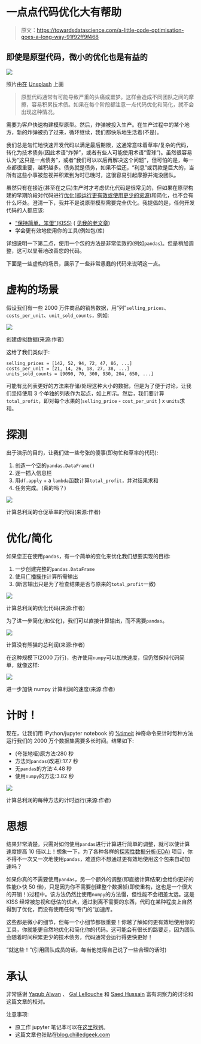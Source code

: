 # 一点点代码优化大有帮助

> 原文：<https://towardsdatascience.com/a-little-code-optimisation-goes-a-long-way-91f92ff9f468>

## 即使是原型代码，微小的优化也是有益的

![](img/6da357cb97ada60d58cbe37bda7f3eed.png)

照片由[在](https://unsplash.com/@laurentmedia?utm_source=medium&utm_medium=referral) [Unsplash](https://unsplash.com?utm_source=medium&utm_medium=referral) 上画

> 原型代码通常有可能导致严重的头痛或噩梦。这样会造成不同团队之间的摩擦，容易积累技术债。如果在每个阶段都注意一点代码优化和简化，就不会出现这种情况。

需要为客户快速构建模型原型。然后，炸弹被投入生产。在生产过程中的某个地方，新的炸弹被扔了过来，循环继续，我们都快乐地生活着(不是)。

我们总是匆忙地快速开发代码以满足最后期限，这通常意味着草率/复杂的代码，转化为技术债务(因此术语“炸弹”，或者有些人可能使用术语“雪球”)。虽然很容易认为“这只是一点债务”，或者“我们可以以后再解决这个问题”，但可怕的是，每一点都很重要，越积越多。债务就是债务，如果不偿还，“利息”或罚款是巨大的，当所有这些小事被忽视并积累到为时已晚时，这很容易引起摩擦并淹没团队。

虽然只有在接近(甚至在之后)生产时才考虑优化代码是很常见的，但如果在原型构建的早期阶段对代码进行[优化(即运行更有效或使用更少的资源)](https://en.wikipedia.org/wiki/Program_optimization)和简化，也不会有什么坏处。澄清一下，我并不是说原型模型需要完全优化。我提倡的是，任何开发代码的人都应该:

*   [“保持简单，笨蛋”(KISS)](https://en.wikipedia.org/wiki/KISS_principle) ( [见我的老文章](https://ernchow.medium.com/the-importance-of-kiss-ing-and-testing-when-mixing-programming-languages-and-in-general-3c20ead71d9f))
*   学会更有效地使用你的工具(例如包/库)

详细说明一下第二点，使用一个包的方法是非常低效的(例如`pandas`)。但是稍加调整，这可以显著地改善您的代码。

下面是一些虚构的场景，展示了一些非常愚蠢的代码来说明这一点。

# 虚构的场景

假设我们有一些 2000 万件商品的销售数据，用“列”`selling_prices`、`costs_per_unit`、`unit_sold_counts`，例如:

![](img/cf0e2a44b9eaa6bf8e80c1fb0e16e3c4.png)

创建虚拟数据(来源:作者)

这给了我们类似于:

```
selling_prices = [142, 52, 94, 72, 47, 86, ...] 
costs_per_unit = [21, 14, 26, 18, 27, 38, ...] 
units_sold_counts = [9090, 70, 300, 930, 204, 650, ...]
```

可能有比列表更好的方法来存储/处理这种大小的数据，但是为了便于讨论，让我们坚持使用 3 个单独的列表作为起点，如上所示。然后，我们要计算`total_profit`，即对每个水果的(`selling_price` - `cost_per_unit` ) x `units`求和。

# 探测

出于演示的目的，让我们做一些夸张的傻事(即匆忙和草率的代码):

1.  创造一个空的`pandas.DataFrame()`
2.  逐一插入信息栏
3.  用`df.apply` + a `lambda`函数计算`total_profit`，并对结果求和
4.  任务完成。(真的吗？)

![](img/df8f300cd98b9ff81359b8dc5f8aa9d0.png)

计算总利润的仓促草率的代码(来源:作者)

# 优化/简化

如果您正在使用`pandas`，有一个简单的变化来优化我们想要实现的目标:

1.  一步创建完整的`pandas.DataFrame`
2.  使用[广播操作](https://numpy.org/doc/stable/user/basics.broadcasting.html)计算所需输出
3.  (断言输出只是为了检查结果是否与原来的`total_profit`一致)

![](img/446ee83c932c446a253ce16acb792de7.png)

计算总利润的优化代码(来源:作者)

为了进一步简化(和优化)，我们可以直接计算输出，而不需要`pandas`。

![](img/4f4a085fbdbaafc9c5d31f0bcce71cf5.png)

计算没有熊猫的总利润(来源:作者)

在这种规模下(2000 万行)，也许使用`numpy`可以加快速度，但仍然保持代码简单，就像这样:

![](img/3c2aa2f9eb7ec4561cf151fd618349bb.png)

进一步加快 numpy 计算利润的速度(来源:作者)

# 计时！

现在，让我们用 IPython/jupyter notebook 的 [%timeit](https://ipython.readthedocs.io/en/stable/interactive/magics.html#magic-timeit) 神奇命令来计时每种方法运行我们的 2000 万个数据集需要多长时间。结果如下:

*   (夸张地哑)原方法:280 秒
*   方法同`pandas`(改进):17.7 秒
*   无`pandas`的方法:4.48 秒
*   使用`numpy`的方法:3.82 秒

![](img/4c94952da473eb7b76ec5e53cbc1d023.png)

计算总利润的每种方法的计时运行(来源:作者)

# 思想

结果非常清楚。只需对如何使用`pandas`进行计算进行简单的调整，就可以使计算速度提高 10 倍以上！想象一下，为了各种各样的[探索性数据分析(EDA)](https://en.wikipedia.org/wiki/Exploratory_data_analysis) 项目，你不得不一次又一次地使用`pandas`，难道你不想通过更有效地使用这个包来自动加速吗？

如果你真的不需要使用`pandas`，另一个额外的调整(即直接计算结果)会给你更好的性能(>快 50 倍)，只是因为你不需要创建整个数据帧(即使重构，这也是一个很大的开销！)过程中。该方法仍然比使用`numpy`的方法慢，但性能不会相差太远。这是 KISS 经常被忽视和低估的优点，通过剥离不需要的东西，代码在某种程度上自然得到了优化，而没有使用任何“专门的”加速库。

这些都是微小的细节，但每一个小细节都很重要！你越了解如何更有效地使用你的工具，你就能更自然地优化和简化你的代码。这可能会有很长的路要走，因为团队会随着时间积累更少的技术债务，代码通常会运行得更快更好！

“就这些！”(引用团队成员的话，每当他觉得自己说了一些合理的话时)

# 承认

非常感谢 [Yaqub Alwan](https://www.linkedin.com/in/yaqubalwan/) 、 [Gal Lellouche](https://gal-lellouche.medium.com/) 和 [Saed Hussain](https://medium.com/@saedhussain) 富有洞察力的讨论和这篇文章的校对。

注意事项:

*   原工作 jupyter 笔记本可以在[这里](https://github.com/chilledgeek/blog_dump/blob/main/fictional_scenarios/fictional_sales.ipynb)找到。
*   这篇文章也张贴在[blog.chilledgeek.com](https://www.blog.chilledgeek.com/)